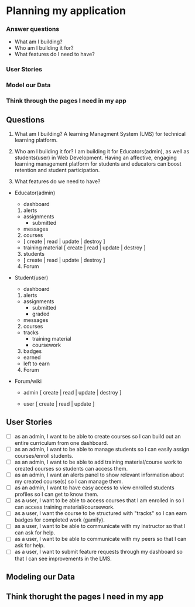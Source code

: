 # Planning my application

### Answer questions

 - What am I building?
 - Who am I building it for?
 - What features do I need to have?

### User Stories
### Model our Data
### Think through the pages I need in my app

## Questions

1. What am I building? A learning Managment System (LMS) for technical learning platform.

2. Who am I building it for? I am building it for Educators(admin), as well as students(user) in Web Development. Having an affective, engaging learning management platform for students and educators can boost retention and student participation.

3. What features do we need to have?

- Educator(admin)
  - dashboard
   1. alerts
     - assignments
       - submitted
     - messages
   2. courses
     - [ create | read | update | destroy ]
     - training material
       [ create | read | update | destroy ]
   3. students
     - [ create | read | update | destroy ]
   4. Forum
     
- Student(user)
  - dashboard
   1. alerts
     - assignments
       - submitted
       - graded
     - messages
   2. courses
     - tracks
       - training material 
       - coursework
   3. badges
     - earned
     - left to earn
   4. Forum

- Forum/wiki
   - admin [ create | read | update | destroy ]
   
   - user [ create | read | update ]
## User Stories

 - [ ] as an admin, I want to be able to create courses so I can build out an entire curriculum from one dashboard.
 - [ ] as an admin, I want to be able to manage students so I can easily assign courses/enroll students.
 - [ ] as an admin, I want to be able to add training material/course work to created courses so students can access them.
 - [ ] as an admin, I want an alerts panel to show relevant information about my created course(s) so I can manage them.
 - [ ] as an admin, I want to have easy access to view enrolled students profiles so I can get to know them.
 - [ ] as a user, I want to be able to access courses that I am enrolled in so I can access training material/coursework.
 - [ ] as a user, I want the course to be structured with "tracks" so I can earn badges for completed work (gamify).
 - [ ] as a user, I want to be able to communicate with my instructor so that I can ask for help.
 - [ ] as a user, I want to be able to communicate with my peers so that I can ask for help.
 - [ ] as a user, I want to submit feature requests through my dashboard so that I can see improvements in the LMS.

## Modeling our Data

## Think thorught the pages I need in my app
